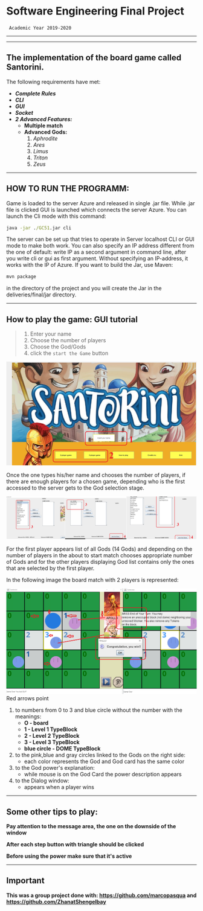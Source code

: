 
# Software Engineering Final Project
     Academic Year 2019-2020
-------------------------
*********
## The implementation of the board game called Santorini.
The following requirements have met:
* ***Complete Rules***
* ***CLI***
* ***GUI***
* ***Socket***
* ***2 Advanced Features:***
    - **Multiple match**
    - **Advanced Gods:**
        1. *Aphrodite*
        2. *Ares*
        3. *Limus*
        4. *Triton*
        5. *Zeus*

-------------------------
## HOW TO RUN THE PROGRAMM:

Game is loaded to the server Azure and released in single .jar file. While .jar file is clicked GUI is launched which connects the server Azure.
You can launch the Cli mode with this command:
```cmd
java -jar ./GC51.jar cli
```

The server can be set up that tries to operate in Server localhost  CLI or GUI  mode to make both work.
You can also specify an IP address different from the one of default: write IP as a second argument in command line, after you write cli or gui as first argument.
Without specifying an IP-address, it works with the IP of Azure.
If you want to build the Jar, use Maven:
```cmd
mvn package
```
in the directory of the project and you will create the Jar in the deliveries/final/jar directory.

-------------------------
## How to play the game: GUI tutorial

>1. Enter your name
>2. Choose the number of players
>3. Choose the God/Gods
>4. click the `start the Game` button

![Name and number of players](src/main/resources/123.png "Name and number of player")

Once the one types his/her name and chooses the number of players, if there are enough players for a chosen game, depending who is the first accessed to the server gets to the God selection  stage.

![God Selection](src/main/resources/godsel.jpg "God selection for the first player and the second")

 For the first player appears list of all Gods (14 Gods) and depending on the number of players in the about to start match chooses appropriate number of Gods and for the other players displaying God list contains only the ones that are selected by the first player.   
  
In the following image the board match with 2 players is represented:
 
![board](src/main/resources/game.png "Board")
Red arrows point 
1. to numbers from 0 to 3 and blue circle without the number with the meanings:
    - **O - board**
    - **1 - Level 1 TypeBlock**
    - **2 - Level 2 TypeBlock**
    - **3 - Level 3 TypeBlock**
    - **blue circle - DOME TypeBlock**
2. to the pink,blue and gray circles linked to the Gods on the right side:
    - each color represents the God and God card has the same color
3. to the God power's explanation:
    - while mouse is on the God Card the power description appears
4. to the Dialog window:
    - appears when a player wins  

***************************************
## Some other tips to play:

**Pay attention to the message area, the one on the downside of the window** 

**After each step button with triangle should be clicked** 

**Before using the power make sure that it's active**
***************************************
## Important

**This was a group project done with: https://github.com/marcopasqua and https://github.com/ZhanatShengelbay** 

 
